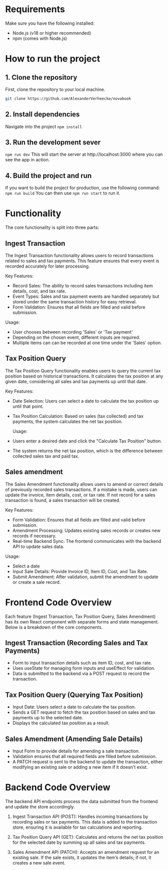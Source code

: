 # Requirements

Make sure you have the following installed:

- Node.js (v18 or higher recommended)
- npm (comes with Node.js)

# How to run the project

## 1. **Clone the repository**

First, clone the repository to your local machine.

```bash
git clone https://github.com/AlexanderVerheecke/novabook
```

## 2. **Install dependencies**

Navigate into the project
`npm install`

## 3. **Run the development sever**

`npm run dev`
This will start the server at http://localhost:3000 where you can see the app in action.

## 4. **Build the project and run**

If you want to build the project for production, use the following command:
`npm run build`
You can then use `npm run start` to run it.

# Functionality

The core functionality is split into three parts:

## Ingest Transaction

The Ingest Transaction functionality allows users to record transactions related to sales and tax payments. This feature ensures that every event is recorded accurately for later processing.

Key Features:

- Record Sales: The ability to record sales transactions including item details, cost, and tax rate.
- Event Types: Sales and tax payment events are handled separately but stored under the same transaction history for easy retrieval.
- Form Validation: Ensures that all fields are filled and valid before submission.

Usage:

- User chooses between recording 'Sales' or 'Tax payment'
- Depending on the chosen event, different inputs are required.
- Multiple items can can be recorded at one time under the 'Sales' option.

## Tax Position Query

The Tax Position Query functionality enables users to query the current tax position based on historical transactions. It calculates the tax position at any given date, considering all sales and tax payments up until that date.

Key Features:

- Date Selection: Users can select a date to calculate the tax position up until that point.
- Tax Position Calculation: Based on sales (tax collected) and tax payments, the system calculates the net tax position.

  Usage:

- Users enter a desired date and click the "Calculate Tax Position" button.
- The system returns the net tax position, which is the difference between collected sales tax and paid tax.

## Sales amendment

The Sales Amendment functionality allows users to amend or correct details of previously recorded sales transactions. If a mistake is made, users can update the invoice, item details, cost, or tax rate. If not record for a sales transaction is found, a sales transaction will be created.

Key Features:

- Form Validation: Ensures that all fields are filled and valid before submission.
- Amendment Processing: Updates existing sales records or creates new records if necessary.
- Real-time Backend Sync: The frontend communicates with the backend API to update sales data.

Usage:

- Select a date
- Input Sale Details: Provide Invoice ID, Item ID, Cost, and Tax Rate.
- Submit Amendment: After validation, submit the amendment to update or create a sale record.

# Frontend Code Overview

Each feature (Ingest Transaction, Tax Position Query, Sales Amendment) has its own React component with separate forms and state management. Below is a breakdown of the core components.

## Ingest Transaction (Recording Sales and Tax Payments)

- Form to input transaction details such as item ID, cost, and tax rate.
- Uses useState for managing form inputs and useEffect for validation.
- Data is submitted to the backend via a POST request to record the transaction.

## Tax Position Query (Querying Tax Position)

- Input Date: Users select a date to calculate the tax position.
- Sends a GET request to fetch the tax position based on sales and tax payments up to the selected date.
- Displays the calculated tax position as a result.

## Sales Amendment (Amending Sale Details)

- Input Form to provide details for amending a sale transaction.
- Validation ensures that all required fields are filled before submission.
- A PATCH request is sent to the backend to update the transaction, either modifying an existing sale or adding a new item if it doesn't exist.

# Backend Code Overview

The backend API endpoints process the data submitted from the frontend and update the store accordingly.

1. Ingest Transaction API (POST):
   Handles incoming transactions by recording sales or tax payments. This data is added to the transaction store, ensuring it is available for tax calculations and reporting.

2. Tax Position Query API (GET):
   Calculates and returns the net tax position for the selected date by summing up all sales and tax payments.

3. Sales Amendment API (PATCH):
   Accepts an amendment request for an existing sale. If the sale exists, it updates the item’s details; if not, it creates a new sale event.
